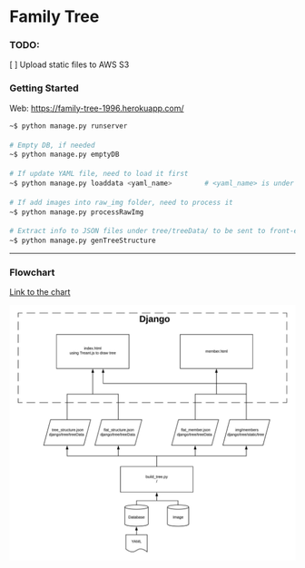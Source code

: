 # Family Tree

<h3>TODO:</h3>

[ ] Upload static files to AWS S3



<h3>Getting Started</h3>

Web: https://family-tree-1996.herokuapp.com/

```bash
~$ python manage.py runserver

# Empty DB, if needed
~$ python manage.py emptyDB

# If update YAML file, need to load it first
~$ python manage.py loaddata <yaml_name>		# <yaml_name> is under <app>/fixtures/

# If add images into raw_img folder, need to process it
~$ python manage.py processRawImg

# Extract info to JSON files under tree/treeData/ to be sent to front-end
~$ python manage.py genTreeStructure
```



---

<h3>Flowchart</h3>

<a href="https://app.lucidchart.com/documents/edit/02831751-4abe-4677-a128-6e11d2871184/0_0?beaconFlowId=E534457B4CAB9F27">Link to the chart</a>

<img src='README.jpeg'>





